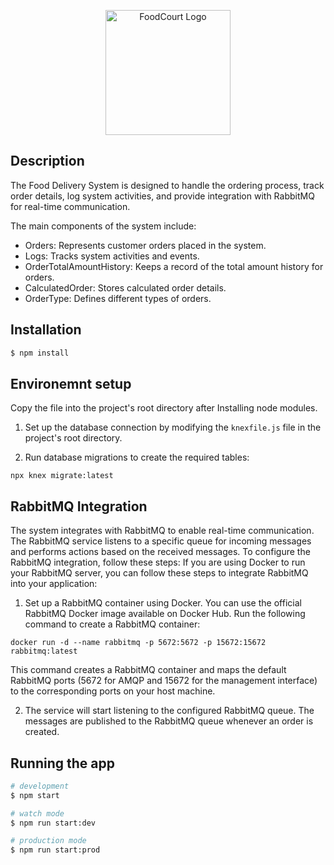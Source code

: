 <p align="center">
  <img src="https://res.cloudinary.com/class-attend/image/upload/v1673013921/logo_d3czjj.png" width="200" alt="FoodCourt Logo" />
</p>


## Description

The Food Delivery System is designed to handle the ordering process, track order details, log system activities, and provide integration with RabbitMQ for real-time communication.

The main components of the system include:

- Orders: Represents customer orders placed in the system.
- Logs: Tracks system activities and events.
- OrderTotalAmountHistory: Keeps a record of the total amount history for orders.
- CalculatedOrder: Stores calculated order details.
- OrderType: Defines different types of orders.
## Installation

```bash
$ npm install
```

## Environemnt setup

Copy the file into the project's root directory after Installing node modules.

1. Set up the database connection by modifying the `knexfile.js` file in the project's root directory.

2. Run database migrations to create the required tables:

```
npx knex migrate:latest
```

## RabbitMQ Integration

The system integrates with RabbitMQ to enable real-time communication. The RabbitMQ service listens to a specific queue for incoming messages and performs actions based on the received messages. To configure the RabbitMQ integration, follow these steps:
If you are using Docker to run your RabbitMQ server, you can follow these steps to integrate RabbitMQ into your application:

1. Set up a RabbitMQ container using Docker. You can use the official RabbitMQ Docker image available on Docker Hub. Run the following command to create a RabbitMQ container:

```
docker run -d --name rabbitmq -p 5672:5672 -p 15672:15672 rabbitmq:latest
```

This command creates a RabbitMQ container and maps the default RabbitMQ ports (5672 for AMQP and 15672 for the management interface) to the corresponding ports on your host machine.

2. The service will start listening to the configured RabbitMQ queue. The messages are published to the RabbitMQ queue whenever an order is created.

## Running the app

```bash
# development
$ npm start

# watch mode
$ npm run start:dev

# production mode
$ npm run start:prod


```

